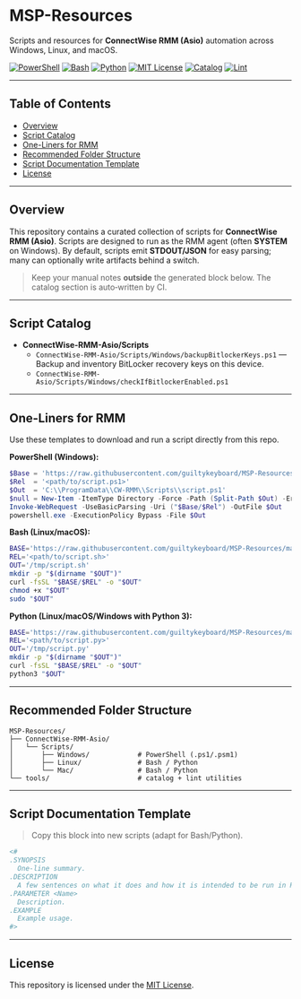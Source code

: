 # MSP-Resources

Scripts and resources for **ConnectWise RMM (Asio)** automation across Windows, Linux, and macOS.

[![PowerShell](https://img.shields.io/badge/PowerShell-5.1%2B-0078d4?logo=powershell&logoColor=white)](ConnectWise-RMM-Asio/Scripts/Windows/)
[![Bash](https://img.shields.io/badge/Bash-4%2B-4EAA25?logo=gnubash&logoColor=white)](ConnectWise-RMM-Asio/Scripts/Linux/)
[![Python](https://img.shields.io/badge/Python-3.x-3776AB?logo=python&logoColor=white)](tools/)
[![MIT License](https://img.shields.io/badge/license-MIT-green)](LICENSE)
[![Catalog](https://img.shields.io/github/actions/workflow/status/guiltykeyboard/MSP-Resources/build-catalog.yml?label=Catalog&logo=github)](../../actions/workflows/build-catalog.yml)
[![Lint](https://img.shields.io/github/actions/workflow/status/guiltykeyboard/MSP-Resources/lint-scripts.yml?label=Lint&logo=github)](../../actions/workflows/lint-scripts.yml)

---

## Table of Contents

- [Overview](#overview)
- [Script Catalog](#script-catalog)
- [One-Liners for RMM](#one-liners-for-rmm)
- [Recommended Folder Structure](#recommended-folder-structure)
- [Script Documentation Template](#script-documentation-template)
- [License](#license)

---

## Overview

This repository contains a curated collection of scripts for **ConnectWise RMM (Asio)**. Scripts are designed to run as the RMM agent (often **SYSTEM** on Windows). By default, scripts emit **STDOUT/JSON** for easy parsing; many can optionally write artifacts behind a switch.

> Keep your manual notes **outside** the generated block below. The catalog section is auto‑written by CI.

---

## Script Catalog

<!-- GENERATED-CATALOG:START -->
- **ConnectWise-RMM-Asio/Scripts**
  - `ConnectWise-RMM-Asio/Scripts/Windows/backupBitlockerKeys.ps1` — Backup and inventory BitLocker recovery keys on this device.
  - `ConnectWise-RMM-Asio/Scripts/Windows/checkIfBitlockerEnabled.ps1`
<!-- GENERATED-CATALOG:END -->

---

## One-Liners for RMM

Use these templates to download and run a script directly from this repo.

**PowerShell (Windows):**

```powershell
$Base = 'https://raw.githubusercontent.com/guiltykeyboard/MSP-Resources/main'
$Rel  = '<path/to/script.ps1>'
$Out  = 'C:\\ProgramData\\CW-RMM\\Scripts\\script.ps1'
$null = New-Item -ItemType Directory -Force -Path (Split-Path $Out) -ErrorAction SilentlyContinue
Invoke-WebRequest -UseBasicParsing -Uri ("$Base/$Rel") -OutFile $Out
powershell.exe -ExecutionPolicy Bypass -File $Out
```

**Bash (Linux/macOS):**

```bash
BASE='https://raw.githubusercontent.com/guiltykeyboard/MSP-Resources/main'
REL='<path/to/script.sh>'
OUT='/tmp/script.sh'
mkdir -p "$(dirname "$OUT")"
curl -fsSL "$BASE/$REL" -o "$OUT"
chmod +x "$OUT"
sudo "$OUT"
```

**Python (Linux/macOS/Windows with Python 3):**

```bash
BASE='https://raw.githubusercontent.com/guiltykeyboard/MSP-Resources/main'
REL='<path/to/script.py>'
OUT='/tmp/script.py'
mkdir -p "$(dirname "$OUT")"
curl -fsSL "$BASE/$REL" -o "$OUT"
python3 "$OUT"
```

---

## Recommended Folder Structure

```text
MSP-Resources/
├── ConnectWise-RMM-Asio/
│   └── Scripts/
│       ├── Windows/            # PowerShell (.ps1/.psm1)
│       ├── Linux/              # Bash / Python
│       └── Mac/                # Bash / Python
└── tools/                      # catalog + lint utilities
```

---

## Script Documentation Template

> Copy this block into new scripts (adapt for Bash/Python).

```powershell
<#
.SYNOPSIS
  One‑line summary.
.DESCRIPTION
  A few sentences on what it does and how it is intended to be run in RMM.
.PARAMETER <Name>
  Description.
.EXAMPLE
  Example usage.
#>
```

---

## License

This repository is licensed under the [MIT License](LICENSE).

